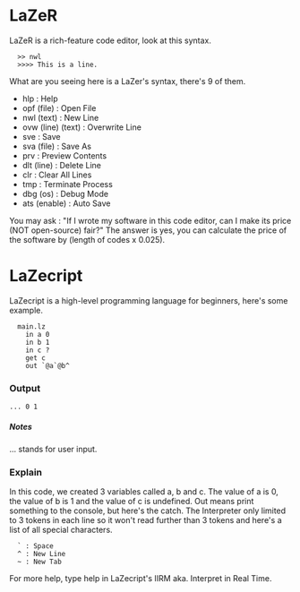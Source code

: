 # LaZeR
LaZeR is a rich-feature code editor, look at this syntax.
```
  >> nwl
  >>>> This is a line.
```
What are you seeing here is a LaZer's syntax, there's 9 of them.
* hlp : Help
* opf (file) : Open File
* nwl (text) : New Line
* ovw (line) (text) : Overwrite Line
* sve : Save
* sva (file) : Save As
* prv : Preview Contents
* dlt (line) : Delete Line
* clr : Clear All Lines
* tmp : Terminate Process
* dbg (os) : Debug Mode
* ats (enable) : Auto Save

You may ask : "If I wrote my software in this code editor, can I make its price (NOT open-source) fair?"
The answer is yes, you can calculate the price of the software by (length of codes x 0.025).
# LaZecript
LaZecript is a high-level programming language for beginners, here's some example.
```
  main.lz
    in a 0
    in b 1
    in c ?
    get c
    out `@a`@b^
```
### Output
```
... 0 1

```
##### Notes
... stands for user input.
### Explain
In this code, we created 3 variables called a, b and c.
The value of a is 0, the value of b is 1 and the value of c is undefined.
Out means print something to the console, but here's the catch. The Interpreter only limited to 3 tokens in each line so it won't read further than 3 tokens and here's a list of all special characters.
```
  ` : Space
  ^ : New Line
  ~ : New Tab
```
For more help, type help in LaZecript's IIRM aka. Interpret in Real Time.